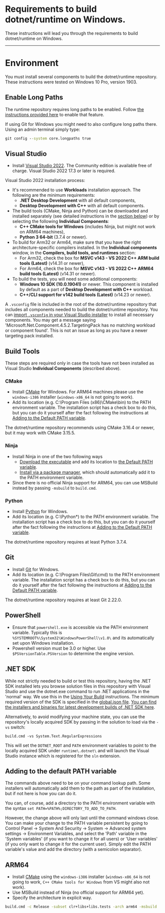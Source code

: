 Requirements to build dotnet/runtime on Windows.
========================

These instructions will lead you through the requirements to build dotnet/runtime on Windows.

----------------
# Environment

You must install several components to build the dotnet/runtime repository. These instructions were tested on Windows 10 Pro, version 1903.

## Enable Long Paths

The runtime repository requires long paths to be enabled. Follow [the instructions provided here](https://docs.microsoft.com/en-us/windows/win32/fileio/maximum-file-path-limitation#enable-long-paths-in-windows-10-version-1607-and-later) to enable that feature.

If using Git for Windows you might need to also configure long paths there. Using an admin terminal simply type:
```cmd
git config --system core.longpaths true
```

## Visual Studio

- Install [Visual Studio 2022](https://visualstudio.microsoft.com/downloads/). The Community edition is available free of charge. Visual Studio 2022 17.3 or later is required.

Visual Studio 2022 installation process:
- It's recommended to use **Workloads** installation approach. The following are the minimum requirements:
  - **.NET Desktop Development** with all default components,
  - **Desktop Development with C++** with all default components.
- The build tools (CMake, Ninja and Python) can be downloaded and installed separately (see detailed instructions in the [section below](#build-tools)) or by selecting the following **Individual Components**:
  - **C++ CMake tools for Windows** (includes Ninja, but might not work on ARM64 machines),
  - **Python 3 64-bit** (3.7.4 or newer).
- To build for Arm32 or Arm64, make sure that you have the right architecture-specific compilers installed. In the **Individual components** window, in the **Compilers, build tools, and runtimes** section:
  - For Arm32, check the box for **MSVC v143 - VS 2022 C++ ARM build tools (Latest)** (v14.31 or newer),
  - For Arm64, check the box for **MSVC v143 - VS 2022 C++ ARM64 build tools (Latest)** (v14.31 or newer).
- To build the tests, you will need some additional components:
  - **Windows 10 SDK (10.0.19041)** or newer. This component is installed by default as a part of **Desktop Development with C++** workload.
  - **C++/CLI support for v142 build tools (Latest)** (v14.23 or newer).

A `.vsconfig` file is included in the root of the dotnet/runtime repository that includes all components needed to build the dotnet/runtime repository. You can [import `.vsconfig` in your Visual Studio installer](https://docs.microsoft.com/en-us/visualstudio/install/import-export-installation-configurations?view=vs-2022#import-a-configuration) to install all necessary components. You may get a message saying  'Microsoft.Net.Component.4.5.2.TargetingPack has no matching workload or component found'. This is not an issue as long as you have a newer targeting pack installed.

## Build Tools

These steps are required only in case the tools have not been installed as Visual Studio **Individual Components** (described above).

### CMake

- Install [CMake](https://cmake.org/download) for Windows. For ARM64 machines please use the `windows-i386` installer (`windows-x86_64` is not going to work).
- Add its location (e.g. C:\Program Files (x86)\CMake\bin) to the PATH environment variable.
  The installation script has a check box to do this, but you can do it yourself after the fact following the instructions at [Adding to the Default PATH variable](#adding-to-the-default-path-variable).

The dotnet/runtime repository recommends using CMake 3.16.4 or newer, but it may work with CMake 3.15.5.

### Ninja

- Install Ninja in one of the two following ways
  - [Download the executable](https://github.com/ninja-build/ninja/releases) and add its location to [the Default PATH variable](#adding-to-the-default-path-variable).
  - [Install via a package manager](https://github.com/ninja-build/ninja/wiki/Pre-built-Ninja-packages), which should automatically add it to the PATH environment variable.
- Since there is no official Ninja support for ARM64, you can use MSBuild instead by passing `-msbuild` to `build.cmd`.

### Python

- Install [Python](https://www.python.org/downloads/) for Windows.
- Add its location (e.g. C:\Python*\) to the PATH environment variable.
  The installation script has a check box to do this, but you can do it yourself after the fact following the instructions at [Adding to the Default PATH variable](#adding-to-the-default-path-variable).

The dotnet/runtime repository requires at least Python 3.7.4.

## Git

- Install [Git](https://git-for-windows.github.io/) for Windows.
- Add its location (e.g. C:\Program Files\Git\cmd) to the PATH environment variable.
  The installation script has a check box to do this, but you can do it yourself after the fact following the instructions at [Adding to the Default PATH variable](#adding-to-the-default-path-variable).

The dotnet/runtime repository requires at least Git 2.22.0.

## PowerShell

- Ensure that `powershell.exe` is accessible via the PATH environment variable. Typically this is `%SYSTEMROOT%\System32\WindowsPowerShell\v1.0\` and its automatically set upon Windows installation.
- Powershell version must be 3.0 or higher. Use `$PSVersionTable.PSVersion` to determine the engine version.

## .NET SDK

While not strictly needed to build or test this repository, having the .NET SDK installed lets you browse solution files in this repository with Visual Studio and use the dotnet.exe command to run .NET applications in the 'normal' way.
We use this in the [Using Your Build](../testing/using-your-build.md) instructions.
The minimum required version of the SDK is specified in the [global.json file](https://github.com/dotnet/runtime/blob/main/global.json#L3). [You can find the installers and binaries for latest development builds of .NET SDK here](https://github.com/dotnet/installer#installers-and-binaries).

Alternatively, to avoid modifying your machine state, you can use the repository's locally acquired SDK by passing in the solution to load via the `-vs` switch:

```
build.cmd -vs System.Text.RegularExpressions
```

This will set the `DOTNET_ROOT` and `PATH` environment variables to point to the locally acquired SDK under `runtime\.dotnet\` and will launch the Visual Studio instance which is registered for the `sln` extension.

## Adding to the default PATH variable

The commands above need to be on your command lookup path.   Some installers will automatically add them to the path as part of the installation, but if not here is how you can do it.

You can, of course, add a directory to the PATH environment variable with the syntax `set PATH=%PATH%;DIRECTORY_TO_ADD_TO_PATH`.

However, the change above will only last until the command windows close.
You can make your change to the PATH variable persistent by going to  Control Panel -> System And Security -> System -> Advanced system settings -> Environment Variables,
and select the 'Path' variable in the 'System variables' (if you want to change it for all users) or 'User variables' (if you only want to change it for the current user).
Simply edit the PATH variable's value and add the directory (with a semicolon separator).

## ARM64

- Install [CMake](https://cmake.org/download) using the `windows-i386` installer (`windows-x86_64` is not going to work, `C++ CMake tools for Windows` from VS might also not work).
- Use MSBuild instead of Ninja (no official support for ARM64 yet).
- Specify the architecture in explicit way.

```cmd
build.cmd -c Release -subset clr+libs+libs.tests -arch arm64 -msbuild
```
